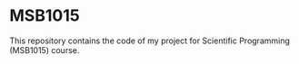 # MSB1015
This repository contains the code of my project for Scientific Programming (MSB1015) course.
